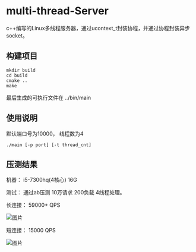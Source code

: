 # multi-thread-Server
c++编写的Linux多线程服务器，通过ucontext_t封装协程，并通过协程封装异步socket。


## 构建项目
```
mkdir build
cd build
cmake ..
make
```
最后生成的可执行文件在 ../bin/main


## 使用说明
默认端口号为10000， 线程数为4
```
./main [-p port] [-t thread_cnt]
```


## 压测结果
机器： i5-7300hq(4核心) 16G

测试： 通过ab压测 10万请求 200负载 4线程处理。

长连接： 59000+ QPS

![图片](https://github.com/vampDra/multi-thread-Server/blob/main/%E5%8E%8B%E6%B5%8B%E7%BB%93%E6%9E%9C/long_connect.jpg)

短连接： 15000 QPS

![图片](https://github.com/vampDra/multi-thread-Server/blob/main/%E5%8E%8B%E6%B5%8B%E7%BB%93%E6%9E%9C/short_connect.jpg)

